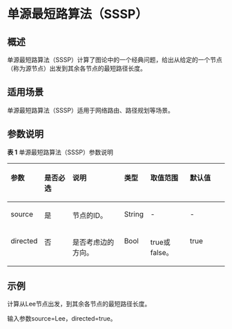 # 单源最短路算法（SSSP）<a name="ges_01_0051"></a>

## 概述<a name="section6298525295951"></a>

单源最短路算法（SSSP）计算了图论中的一个经典问题，给出从给定的一个节点（称为源节点）出发到其余各节点的最短路径长度。

## 适用场景<a name="section1451760010033"></a>

单源最短路算法（SSSP）适用于网络路由、路径规划等场景。

## 参数说明<a name="section3818483210354"></a>

**表 1**  单源最短路算法（SSSP）参数说明

<a name="table18500810104111"></a>
<table><thead align="left"><tr id="row18009483104111"><th class="cellrowborder" valign="top" width="13.861386138613863%" id="mcps1.2.7.1.1"><p id="p6644426810425"><a name="p6644426810425"></a><a name="p6644426810425"></a>参数</p>
</th>
<th class="cellrowborder" valign="top" width="13.861386138613863%" id="mcps1.2.7.1.2"><p id="p1327662710425"><a name="p1327662710425"></a><a name="p1327662710425"></a>是否必选</p>
</th>
<th class="cellrowborder" valign="top" width="25.742574257425744%" id="mcps1.2.7.1.3"><p id="p166499410425"><a name="p166499410425"></a><a name="p166499410425"></a>说明</p>
</th>
<th class="cellrowborder" valign="top" width="8.91089108910891%" id="mcps1.2.7.1.4"><p id="p10389144111270"><a name="p10389144111270"></a><a name="p10389144111270"></a>类型</p>
</th>
<th class="cellrowborder" valign="top" width="18.81188118811881%" id="mcps1.2.7.1.5"><p id="p64685010425"><a name="p64685010425"></a><a name="p64685010425"></a>取值范围</p>
</th>
<th class="cellrowborder" valign="top" width="18.81188118811881%" id="mcps1.2.7.1.6"><p id="p5239490710425"><a name="p5239490710425"></a><a name="p5239490710425"></a>默认值</p>
</th>
</tr>
</thead>
<tbody><tr id="row66427667104111"><td class="cellrowborder" valign="top" width="13.861386138613863%" headers="mcps1.2.7.1.1 "><p id="p3138414910425"><a name="p3138414910425"></a><a name="p3138414910425"></a>source</p>
</td>
<td class="cellrowborder" valign="top" width="13.861386138613863%" headers="mcps1.2.7.1.2 "><p id="p5908813510425"><a name="p5908813510425"></a><a name="p5908813510425"></a>是</p>
</td>
<td class="cellrowborder" valign="top" width="25.742574257425744%" headers="mcps1.2.7.1.3 "><p id="p2140961710425"><a name="p2140961710425"></a><a name="p2140961710425"></a>节点的ID。</p>
</td>
<td class="cellrowborder" valign="top" width="8.91089108910891%" headers="mcps1.2.7.1.4 "><p id="p5389154132712"><a name="p5389154132712"></a><a name="p5389154132712"></a>String</p>
</td>
<td class="cellrowborder" valign="top" width="18.81188118811881%" headers="mcps1.2.7.1.5 "><p id="p5645743610425"><a name="p5645743610425"></a><a name="p5645743610425"></a>-</p>
</td>
<td class="cellrowborder" valign="top" width="18.81188118811881%" headers="mcps1.2.7.1.6 "><p id="p964961610425"><a name="p964961610425"></a><a name="p964961610425"></a>-</p>
</td>
</tr>
<tr id="row44303816104111"><td class="cellrowborder" valign="top" width="13.861386138613863%" headers="mcps1.2.7.1.1 "><p id="p5524824310425"><a name="p5524824310425"></a><a name="p5524824310425"></a>directed</p>
</td>
<td class="cellrowborder" valign="top" width="13.861386138613863%" headers="mcps1.2.7.1.2 "><p id="p4592270710425"><a name="p4592270710425"></a><a name="p4592270710425"></a>否</p>
</td>
<td class="cellrowborder" valign="top" width="25.742574257425744%" headers="mcps1.2.7.1.3 "><p id="p2875176710425"><a name="p2875176710425"></a><a name="p2875176710425"></a>是否考虑边的方向。</p>
</td>
<td class="cellrowborder" valign="top" width="8.91089108910891%" headers="mcps1.2.7.1.4 "><p id="p183891241162715"><a name="p183891241162715"></a><a name="p183891241162715"></a>Bool</p>
</td>
<td class="cellrowborder" valign="top" width="18.81188118811881%" headers="mcps1.2.7.1.5 "><p id="p4719178410425"><a name="p4719178410425"></a><a name="p4719178410425"></a>true或false。</p>
</td>
<td class="cellrowborder" valign="top" width="18.81188118811881%" headers="mcps1.2.7.1.6 "><p id="p6443812510425"><a name="p6443812510425"></a><a name="p6443812510425"></a>true</p>
</td>
</tr>
</tbody>
</table>

## 示例<a name="section21511242104337"></a>

计算从Lee节点出发，到其余各节点的最短路径长度。

输入参数source=Lee，directed=true。

